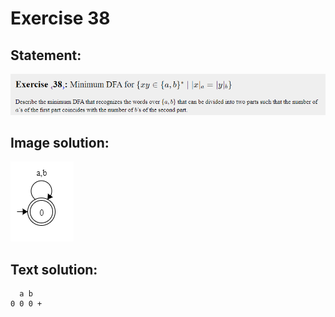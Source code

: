# Exercise 38

## Statement:
![Statement](https://github.com/AdriCri22/Teoria-Computacion-TC-FIB/blob/main/DFA/38/Statement_38.png)

## Image solution:
![Solution](https://github.com/AdriCri22/Teoria-Computacion-TC-FIB/blob/main/DFA/38/Image_sol_38.png)

## Text solution:
      a b
    0 0 0 +

